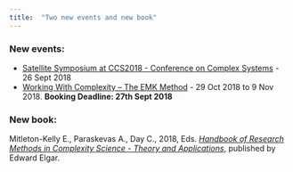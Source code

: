 ```yaml
---
title:  "Two new events and new book"
---
```


### New events:

* [Satellite Symposium at CCS2018 - Conference on Complex Systems](/events/2018-09-26-satellite-symposium-at-ccs2018.html) - 26 Sept 2018
* [Working With Complexity – The EMK Method](/events/2018-10-29-working-with-complexity.html) - 29 Oct 2018 to 9 Nov 2018.  **Booking Deadline: 27th Sept 2018**

<p></p>

### New book:

Mitleton-Kelly E., Paraskevas A., Day C., 2018, Eds. *[Handbook of Research Methods in Complexity Science - Theory and Applications](https://www.e-elgar.com/shop/handbook-of-research-methods-in-complexity-science)*, published by Edward Elgar.
